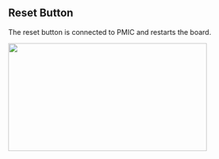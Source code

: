 ## Reset Button

The reset button is connected to PMIC and restarts the board. 

<img style="width:400px; height:218px" src="../img/10_reset_sch.png">
